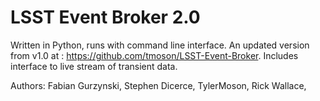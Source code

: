 # LSST Event Broker 2.0
Written in Python, runs with command line interface. 
An updated version from v1.0 at : https://github.com/tmoson/LSST-Event-Broker. 
Includes interface to live stream of transient data. 

Authors:
Fabian Gurzynski, 
Stephen Dicerce, 
TylerMoson, 
Rick Wallace, 
